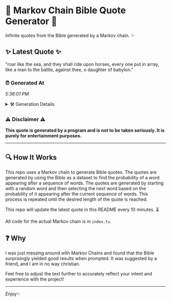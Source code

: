 # 📖 Markov Chain Bible Quote Generator 📖

Infinite quotes from the Bible generated by a Markov chain. ✨

## ✨ Latest Quote ✨
"roar like the sea, and they shall ride upon horses, every one put in array, like a man to the battle, against thee, o daughter of babylon."

### ⏰ Generated At
*5:36:01 PM*

<details>
    <summary>🛠️ Generation Details</summary>
    <p>
        <strong>🌱 Seed:</strong> roar<br>
        <strong>🔄 Iterations:</strong> 26<br>
        <strong>📜 Context History:</strong><br>[ roar ]: like<br>[ roar, like ]: the<br>[ roar, like, the ]: sea,<br>[ roar, like, the, sea, ]: and<br>[ roar, like, the, sea,, and ]: they<br>[ roar, like, the, sea,, and, they ]: shall<br>[ like, the, sea,, and, they, shall ]: ride<br>[ the, sea,, and, they, shall, ride ]: upon<br>[ sea,, and, they, shall, ride, upon ]: horses,<br>[ and, they, shall, ride, upon, horses, ]: every<br>[ they, shall, ride, upon, horses,, every ]: one<br>[ shall, ride, upon, horses,, every, one ]: put<br>[ ride, upon, horses,, every, one, put ]: in<br>[ upon, horses,, every, one, put, in ]: array,<br>[ horses,, every, one, put, in, array, ]: like<br>[ every, one, put, in, array,, like ]: a<br>[ one, put, in, array,, like, a ]: man<br>[ put, in, array,, like, a, man ]: to<br>[ in, array,, like, a, man, to ]: the<br>[ array,, like, a, man, to, the ]: battle,<br>[ like, a, man, to, the, battle, ]: against<br>[ a, man, to, the, battle,, against ]: thee,<br>[ man, to, the, battle,, against, thee, ]: o<br>[ to, the, battle,, against, thee,, o ]: daughter<br>[ the, battle,, against, thee,, o, daughter ]: of<br>[ battle,, against, thee,, o, daughter, of ]: babylon.<br>
    </p>
</details>

### ⚠️ Disclaimer ⚠️
**This quote is generated by a program and is not to be taken seriously. It is purely for entertainment purposes.**

---

## 🔍 How It Works

This repo uses a Markov chain to generate Bible quotes. The quotes are generated by using the Bible as a dataset to find the probability of a word appearing after a sequence of words. The quotes are generated by starting with a random word and then selecting the next word based on the probability of it appearing after the current sequence of words. This process is repeated until the desired length of the quote is reached.

This repo will update the latest quote in this README every 10 minutes. ⏳

All code for the actual Markov chain is in `index.ts`.

## ❓ Why

I was just messing around with Markov Chains and found that the Bible surprisingly yielded good results when prompted. 
It was suggested by a friend, and I am in no way christian.

Feel free to adjust the text further to accurately reflect your intent and experience with the project!

---

*Enjoy*✨
